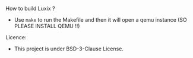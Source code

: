 How to build Luxix ?
* Use `make` to run the Makefile and then it will open a qemu instance (SO PLEASE INSTALL QEMU !!)

Licence:
* This project is under BSD-3-Clause License.
